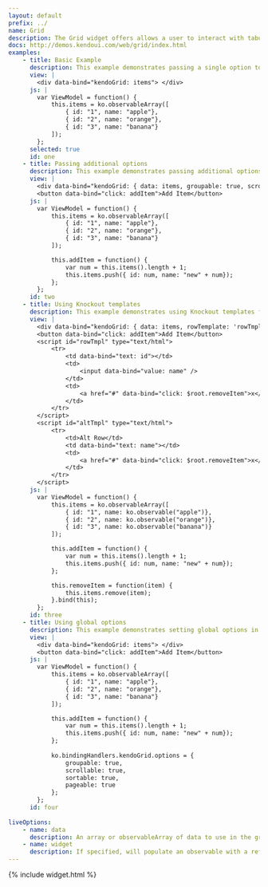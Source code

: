 ```yaml
---
layout: default
prefix: ../
name: Grid
description: The Grid widget offers allows a user to interact with tabular data.
docs: http://demos.kendoui.com/web/grid/index.html
examples:
    - title: Basic Example
      description: This example demonstrates passing a single option to bind data against the Grid widget.
      view: |
        <div data-bind="kendoGrid: items"> </div>
      js: |
        var ViewModel = function() {
            this.items = ko.observableArray([
                { id: "1", name: "apple"},
                { id: "2", name: "orange"},
                { id: "3", name: "banana"}
            ]);
        };
      selected: true
      id: one
    - title: Passing additional options
      description: This example demonstrates passing additional options in the data-bind attribute with *data* now being explicitly specified. The *Add Item* button updates the underlying data and shows that the Grid remains in sync.
      view: |
        <div data-bind="kendoGrid: { data: items, groupable: true, scrollable: true, sortable: true, pageable: { pageSize: 10 } }"> </div>
        <button data-bind="click: addItem">Add Item</button>
      js: |
        var ViewModel = function() {
            this.items = ko.observableArray([
                { id: "1", name: "apple"},
                { id: "2", name: "orange"},
                { id: "3", name: "banana"}
            ]);

            this.addItem = function() {
                var num = this.items().length + 1;
                this.items.push({ id: num, name: "new" + num});
            };
        };
      id: two
    - title: Using Knockout templates
      description: This example demonstrates using Knockout templates for grid rows and alternate rows.
      view: |
        <div data-bind="kendoGrid: { data: items, rowTemplate: 'rowTmpl', altRowTemplate: 'altTmpl', useKOTemplates: true }"> </div>
        <button data-bind="click: addItem">Add Item</button>
        <script id="rowTmpl" type="text/html">
            <tr>
                <td data-bind="text: id"></td>
                <td>
                    <input data-bind="value: name" />
                </td>
                <td>
                    <a href="#" data-bind="click: $root.removeItem">x</a>
                </td>
            </tr>
        </script>
        <script id="altTmpl" type="text/html">
            <tr>
                <td>Alt Row</td>
                <td data-bind="text: name"></td>
                <td>
                    <a href="#" data-bind="click: $root.removeItem">x</a>
                </td>
            </tr>
        </script>
      js: |
        var ViewModel = function() {
            this.items = ko.observableArray([
                { id: "1", name: ko.observable("apple")},
                { id: "2", name: ko.observable("orange")},
                { id: "3", name: ko.observable("banana")}
            ]);

            this.addItem = function() {
                var num = this.items().length + 1;
                this.items.push({ id: num, name: "new" + num});
            };

            this.removeItem = function(item) {
                this.items.remove(item);
            }.bind(this);
        };
      id: three
    - title: Using global options
      description: This example demonstrates setting global options in *ko.bindingHandlers.kendoGrid.options*. This helps to simplify the markup for settings that can be used as a default for all instances of this widget.
      view: |
        <div data-bind="kendoGrid: items"> </div>
        <button data-bind="click: addItem">Add Item</button>
      js: |
        var ViewModel = function() {
            this.items = ko.observableArray([
                { id: "1", name: "apple"},
                { id: "2", name: "orange"},
                { id: "3", name: "banana"}
            ]);

            this.addItem = function() {
                var num = this.items().length + 1;
                this.items.push({ id: num, name: "new" + num});
            };
            
            ko.bindingHandlers.kendoGrid.options = {
                groupable: true,
                scrollable: true,
                sortable: true,
                pageable: true
            };
        };
      id: four
      
liveOptions:
    - name: data
      description: An array or observableArray of data to use in the grid
    - name: widget
      description: If specified, will populate an observable with a reference to the actual widget
---
```


{% include widget.html %}
